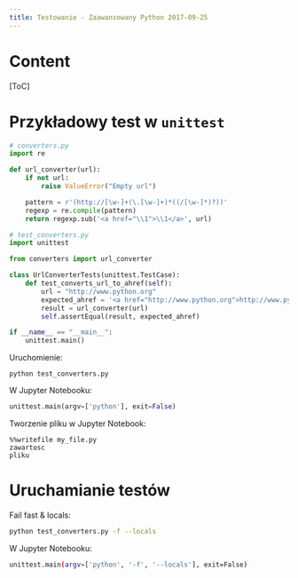 ```yaml
---
title: Testowanie - Zaawansowany Python 2017-09-25
---
```


# Content

[ToC]

# Przykładowy test w `unittest`

```python
# converters.py
import re

def url_converter(url):
    if not url:
        raise ValueError("Empty url")

    pattern = r'(http://[\w-]+(\.[\w-]+)*((/[\w-]*)?))'
    regexp = re.compile(pattern)
    return regexp.sub('<a href="\\1">\\1</a>', url)

# test_converters.py
import unittest

from converters import url_converter

class UrlConverterTests(unittest.TestCase):
    def test_converts_url_to_ahref(self):
        url = "http://www.python.org"
        expected_ahref = '<a href="http://www.python.org">http://www.python.org</a>'
        result = url_converter(url)
        self.assertEqual(result, expected_ahref)

if __name__ == "__main__":
    unittest.main()
```

Uruchomienie:

```
python test_converters.py
```

W Jupyter Notebooku:

```python
unittest.main(argv=['python'], exit=False)
```

Tworzenie pliku w Jupyter Notebook:

```
%%writefile my_file.py
zawartosc
pliku
```

# Uruchamianie testów

Fail fast & locals:

```bash
python test_converters.py -f --locals
```

W Jupyter Notebooku:

```bash
unittest.main(argv=['python', '-f', '--locals'], exit=False)
```